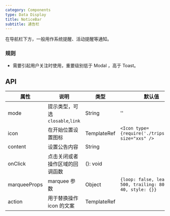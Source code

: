 ```yaml
---
category: Components
type: Data Display
title: NoticeBar
subtitle: 通告栏
---
```


在导航栏下方，一般用作系统提醒、活动提醒等通知。

### 规则
- 需要引起用户关注时使用，重要级别低于 Modal ，高于 Toast。

## API

属性 | 说明 | 类型 | 默认值
----|-----|------|------
| mode    | 提示类型，可选 `closable`,`link`   | String |  ''  |
| icon    | 在开始位置设置图标  |  TemplateRef | `<Icon type={require('./trips.svg')} size="xxs" />`|
| content | 设置公告内容 | String| |
| onClick | 点击关闭或者操作区域的回调函数        | (): void | <span> </span> |
| marqueeProps | marquee 参数       | Object | `{loop: false, leading: 500, trailing: 800, fps: 40, style: {}}`  |
| action | 用于替换操作 icon 的文案 | TemplateRef | <span> </span> |
